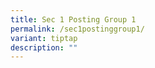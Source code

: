 ```yaml
---
title: Sec 1 Posting Group 1
permalink: /sec1postinggroup1/
variant: tiptap
description: ""
---
```

